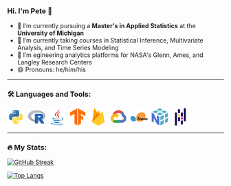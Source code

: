 ### Hi. I'm Pete 👋

- 🌱 I’m currently pursuing a **Master's in Applied Statistics** at the **University of Michigan** 
- 🔭 I’m currently taking courses in Statistical Inference, Multivariate Analysis, and Time Series Modeling
- 👯 I’m egineering analytics platforms for NASA's Glenn, Ames, and Langley Research Centers
- 😄 Pronouns: he/him/his

---

### :hammer_and_wrench: Languages and Tools: 

<div>
    <img src="https://github.com/devicons/devicon/blob/master/icons/python/python-original.svg" title="Python" alt="Py" width="40" height="40"/>&nbsp;
    <img src="https://github.com/devicons/devicon/blob/master/icons/r/r-original.svg" title="R" alt="r" width="40" height="40"/>&nbsp;
    <img src="https://github.com/devicons/devicon/blob/master/icons/java/java-original.svg" title="Java" alt="java" width="40" height="40"/>&nbsp;
    <img src="https://github.com/devicons/devicon/blob/master/icons/tensorflow/tensorflow-original.svg" title="Tensorflow" alt="tf" width="40" height="40"/>&nbsp;
    <img src="https://github.com/devicons/devicon/blob/master/icons/firebase/firebase-original.svg" title="Firebase" alt="fb" width="40" height="40"/>&nbsp;
    <img src="https://github.com/devicons/devicon/blob/master/icons/googlecloud/googlecloud-original.svg" title="Googlecloud" alt="goog" width="40" height="40"/>&nbsp;
    <img src="https://github.com/devicons/devicon/blob/master/icons/scikitlearn/scikitlearn-original.svg" title="sklearn" alt="sk" width="40" height="40"/>&nbsp;
    <img src="https://github.com/devicons/devicon/blob/master/icons/numpy/numpy-original.svg" title="numpy" alt="np" width="40" height="40"/>&nbsp;
    <img src="https://github.com/devicons/devicon/blob/master/icons/pandas/pandas-original.svg" title="numpy" alt="np" width="40" height="40"/>&nbsp;
</div>

---

### :fire: My Stats:

[![GitHub Streak](http://github-readme-streak-stats.herokuapp.com?user=petepritch&theme=dark&background=000000)](https://git.io/streak-stats)

[![Top Langs](https://github-readme-stats.vercel.app/api/top-langs/?username=petepritch&layout=compact&theme=vision-friendly-dark)](https://github.com/anuraghazra/github-readme-stats)
